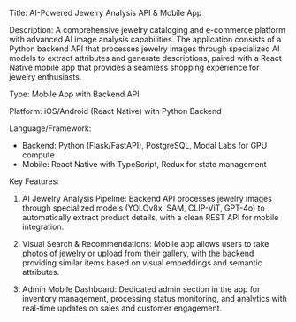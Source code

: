 Title: AI-Powered Jewelry Analysis API & Mobile App

Description: A comprehensive jewelry cataloging and e-commerce platform with advanced AI image analysis capabilities. The application consists of a Python backend API that processes jewelry images through specialized AI models to extract attributes and generate descriptions, paired with a React Native mobile app that provides a seamless shopping experience for jewelry enthusiasts.

Type: Mobile App with Backend API

Platform: iOS/Android (React Native) with Python Backend

Language/Framework: 
- Backend: Python (Flask/FastAPI), PostgreSQL, Modal Labs for GPU compute
- Mobile: React Native with TypeScript, Redux for state management

Key Features:

1. AI Jewelry Analysis Pipeline: Backend API processes jewelry images through specialized models (YOLOv8x, SAM, CLIP-ViT, GPT-4o) to automatically extract product details, with a clean REST API for mobile integration.

2. Visual Search & Recommendations: Mobile app allows users to take photos of jewelry or upload from their gallery, with the backend providing similar items based on visual embeddings and semantic attributes.

3. Admin Mobile Dashboard: Dedicated admin section in the app for inventory management, processing status monitoring, and analytics with real-time updates on sales and customer engagement.